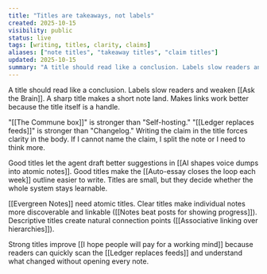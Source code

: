 ```yaml
---
title: "Titles are takeaways, not labels"
created: 2025-10-15
visibility: public
status: live
tags: [writing, titles, clarity, claims]
aliases: ["note titles", "takeaway titles", "claim titles"]
updated: 2025-10-15
summary: "A title should read like a conclusion. Labels slow readers and weaken Ask the Brain. A sharp title makes a short note land."
---
```


A title should read like a conclusion. Labels slow readers and weaken [[Ask the Brain]]. A sharp title makes a short note land. Makes links work better because the title itself is a handle.

"[[The Commune box]]" is stronger than "Self-hosting." "[[Ledger replaces feeds]]" is stronger than "Changelog." Writing the claim in the title forces clarity in the body. If I cannot name the claim, I split the note or I need to think more.

Good titles let the agent draft better suggestions in [[AI shapes voice dumps into atomic notes]]. Good titles make the [[Auto-essay closes the loop each week]] outline easier to write. Titles are small, but they decide whether the whole system stays learnable.

[[Evergreen Notes]] need atomic titles. Clear titles make individual notes more discoverable and linkable ([[Notes beat posts for showing progress]]). Descriptive titles create natural connection points ([[Associative linking over hierarchies]]).

Strong titles improve [[I hope people will pay for a working mind]] because readers can quickly scan the [[Ledger replaces feeds]] and understand what changed without opening every note.
